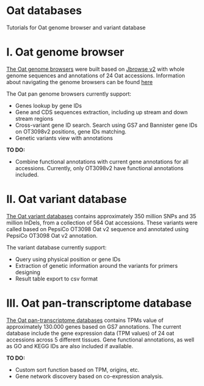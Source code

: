 # Oat databases
Tutorials for Oat genome browser and variant database

# I. Oat genome browser  

[The Oat genome browsers](jbrowse_oat.md) were built based on [Jbrowse v2](https://jbrowse.org/jb2/) with whole genome sequences and annotations of 24 Oat accessions.
Information about navigating the genome browsers can be found [here](jbrowse_oat.md)

The Oat pan genome browsers currently support:
* Genes lookup by gene IDs  
* Gene and CDS sequences extraction, including up stream and down stream regions  
* Cross-variant gene ID search. Search using GS7 and Bannister gene IDs on OT3098v2 positions, gene IDs matching.
* Genetic variants view with annotations  

**TO DO:**  
* Combine functional annotations with current gene annotations for all accessions. Currently, only OT3098v2 have functional annotations included.

# II. Oat variant database

[The Oat variant databases](variantdb.md) contains approximately 350 million SNPs and 35 million InDels, from a collection of 564 Oat accessions.
These variants were called based on PepsiCo OT3098 Oat v2 sequence and annotated using PepsiCo OT3098 Oat v2 annotation.

The variant database currently support:
* Query using physical position or gene IDs
* Extraction of genetic information around the variants for primers designing
* Result table export to csv format

# III. Oat pan-transcriptome database

[The Oat pan-transcriptome databases](oat_pantranscriptome.md) contains TPMs value of approximately 130.000 genes based on GS7 annotations. The current database include the gene expression data (TPM values) of 24 oat accessions across 5 different tissues. Gene functional annotations, as well as GO and KEGG IDs are also included if available.

**TO DO:**  
* Custom sort function based on TPM, origins, etc. 
* Gene network discovery based on co-expression analysis.
